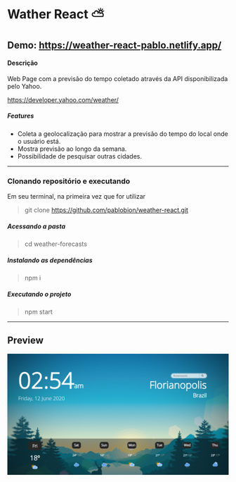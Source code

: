 # Wather React ⛅
## Demo: https://weather-react-pablo.netlify.app/

#### Descrição

Web Page com a previsão do tempo coletado através da API disponibilizada pelo Yahoo.

https://developer.yahoo.com/weather/

##### Features
- Coleta a geolocalização para mostrar a previsão do tempo do local onde o usuário está.
- Mostra previsão ao longo da semana.
- Possibilidade de pesquisar outras cidades.

 - - -
### Clonando repositório e executando
Em seu terminal, na primeira vez que for utilizar
>git clone https://github.com/pablobion/weather-react.git

##### Acessando a pasta
>cd weather-forecasts

##### Instalando as dependências
>npm i

##### Executando o projeto
>npm start 

- - -
## Preview

![alt text](https://github.com/pablobion/weather-react/blob/master/image-preview.png?raw=true)
